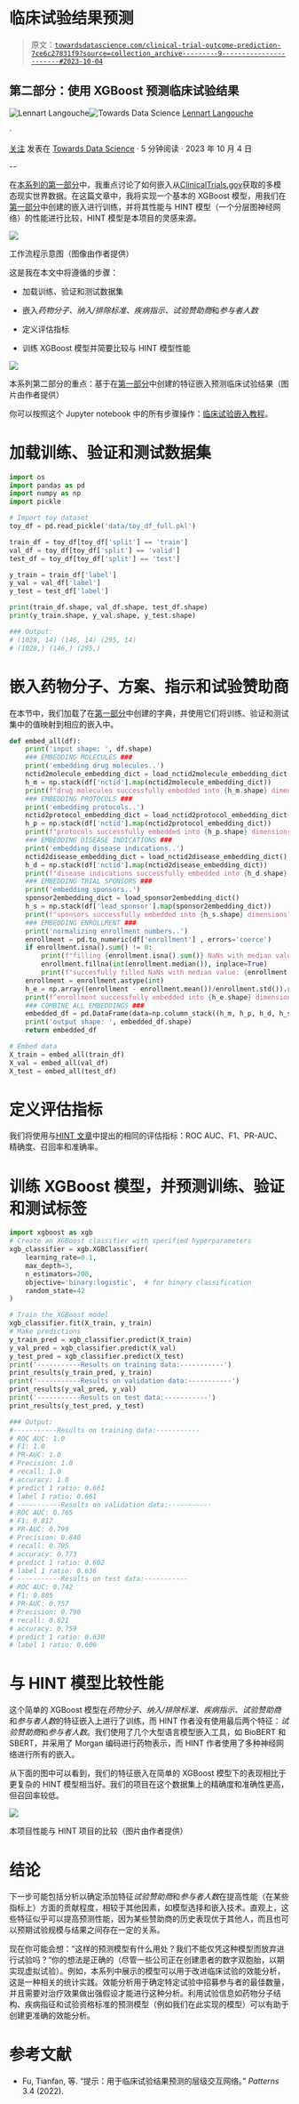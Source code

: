 # 临床试验结果预测

> 原文：[`towardsdatascience.com/clinical-trial-outcome-prediction-7ce6c27831f9?source=collection_archive---------9-----------------------#2023-10-04`](https://towardsdatascience.com/clinical-trial-outcome-prediction-7ce6c27831f9?source=collection_archive---------9-----------------------#2023-10-04)

## 第二部分：使用 XGBoost 预测临床试验结果

[](https://medium.com/@lenlan?source=post_page-----7ce6c27831f9--------------------------------)![Lennart Langouche](https://medium.com/@lenlan?source=post_page-----7ce6c27831f9--------------------------------)[](https://towardsdatascience.com/?source=post_page-----7ce6c27831f9--------------------------------)![Towards Data Science](https://towardsdatascience.com/?source=post_page-----7ce6c27831f9--------------------------------) [Lennart Langouche](https://medium.com/@lenlan?source=post_page-----7ce6c27831f9--------------------------------)

·

[关注](https://medium.com/m/signin?actionUrl=https%3A%2F%2Fmedium.com%2F_%2Fsubscribe%2Fuser%2F4bee88ffae4&operation=register&redirect=https%3A%2F%2Ftowardsdatascience.com%2Fclinical-trial-outcome-prediction-7ce6c27831f9&user=Lennart+Langouche&userId=4bee88ffae4&source=post_page-4bee88ffae4----7ce6c27831f9---------------------post_header-----------) 发表在 [Towards Data Science](https://towardsdatascience.com/?source=post_page-----7ce6c27831f9--------------------------------) · 5 分钟阅读 · 2023 年 10 月 4 日 [](https://medium.com/m/signin?actionUrl=https%3A%2F%2Fmedium.com%2F_%2Fvote%2Ftowards-data-science%2F7ce6c27831f9&operation=register&redirect=https%3A%2F%2Ftowardsdatascience.com%2Fclinical-trial-outcome-prediction-7ce6c27831f9&user=Lennart+Langouche&userId=4bee88ffae4&source=-----7ce6c27831f9---------------------clap_footer-----------)

--

[](https://medium.com/m/signin?actionUrl=https%3A%2F%2Fmedium.com%2F_%2Fbookmark%2Fp%2F7ce6c27831f9&operation=register&redirect=https%3A%2F%2Ftowardsdatascience.com%2Fclinical-trial-outcome-prediction-7ce6c27831f9&source=-----7ce6c27831f9---------------------bookmark_footer-----------)

在[本系列的第一部分](https://medium.com/@lennart.langouche/clinical-trial-outcome-prediction-a4c6d279fd42)中，我重点讨论了如何嵌入从[ClinicalTrials.gov](http://clinicaltrials.gov)获取的多模态现实世界数据。在这篇文章中，我将实现一个基本的 XGBoost 模型，用我们在[第一部分](https://medium.com/@lennart.langouche/clinical-trial-outcome-prediction-a4c6d279fd42)中创建的嵌入进行训练，并将其性能与 HINT 模型（一个分层图神经网络）的性能进行比较，HINT 模型是本项目的灵感来源。

![](img/3562ccfd368279055d7b53f61345d436.png)

工作流程示意图（图像由作者提供）

这是我在本文中将遵循的步骤：

+   加载训练、验证和测试数据集

+   嵌入*药物分子、纳入/排除标准、疾病指示、试验赞助商*和*参与者人数*

+   定义评估指标

+   训练 XGBoost 模型并简要比较与 HINT 模型性能

![](img/f95a6a52f07b976351970569dbb08655.png)

本系列第二部分的重点：基于在[第一部分](https://medium.com/@lennart.langouche/clinical-trial-outcome-prediction-a4c6d279fd42)中创建的特征嵌入预测临床试验结果（图片由作者提供）

你可以按照这个 Jupyter notebook 中的所有步骤操作：[临床试验嵌入教程](https://github.com/lenlan/clinical-trial-prediction/blob/main/predict_clinical_trial_outcome_using_XGBoost.ipynb)。

# 加载训练、验证和测试数据集

```py
import os
import pandas as pd
import numpy as np
import pickle

# Import toy dataset
toy_df = pd.read_pickle('data/toy_df_full.pkl')

train_df = toy_df[toy_df['split'] == 'train']
val_df = toy_df[toy_df['split'] == 'valid']
test_df = toy_df[toy_df['split'] == 'test']

y_train = train_df['label']
y_val = val_df['label']
y_test = test_df['label']

print(train_df.shape, val_df.shape, test_df.shape)
print(y_train.shape, y_val.shape, y_test.shape)

### Output:
# (1028, 14) (146, 14) (295, 14)
# (1028,) (146,) (295,)
```

# 嵌入药物分子、方案、指示和试验赞助商

在本节中，我们加载了在[第一部分](https://medium.com/@lennart.langouche/clinical-trial-outcome-prediction-a4c6d279fd42)中创建的字典，并使用它们将训练、验证和测试集中的值映射到相应的嵌入中。

```py
def embed_all(df):
    print('input shape: ', df.shape)
    ### EMBEDDING MOLECULES ###
    print('embedding drug molecules..')
    nctid2molecule_embedding_dict = load_nctid2molecule_embedding_dict()
    h_m = np.stack(df['nctid'].map(nctid2molecule_embedding_dict)) 
    print(f"drug molecules successfully embedded into {h_m.shape} dimensions")
    ### EMBEDDING PROTOCOLS ###
    print('embedding protocols..')
    nctid2protocol_embedding_dict = load_nctid2protocol_embedding_dict()
    h_p = np.stack(df['nctid'].map(nctid2protocol_embedding_dict))
    print(f"protocols successfully embedded into {h_p.shape} dimensions")
    ### EMBEDDING DISEASE INDICATIONS ###
    print('embedding disease indications..')
    nctid2disease_embedding_dict = load_nctid2disease_embedding_dict()
    h_d = np.stack(df['nctid'].map(nctid2disease_embedding_dict))
    print(f"disease indications successfully embedded into {h_d.shape} dimensions")
    ### EMBEDDING TRIAL SPONSORS ###
    print('embedding sponsors..')
    sponsor2embedding_dict = load_sponsor2embedding_dict()
    h_s = np.stack(df['lead_sponsor'].map(sponsor2embedding_dict))
    print(f"sponsors successfully embedded into {h_s.shape} dimensions")
    ### EMBEDDING ENROLLMENT ###
    print('normalizing enrollment numbers..')
    enrollment = pd.to_numeric(df['enrollment'] , errors='coerce')
    if enrollment.isna().sum() != 0:
        print(f"filling {enrollment.isna().sum()} NaNs with median value")
        enrollment.fillna(int(enrollment.median()), inplace=True)
        print(f"succesfully filled NaNs with median value: {enrollment.isna().sum()} NaNs left")
    enrollment = enrollment.astype(int)
    h_e = np.array((enrollment - enrollment.mean())/enrollment.std()).reshape(len(df),-1)
    print(f"enrollment successfully embedded into {h_e.shape} dimensions")
    ### COMBINE ALL EMBEDDINGS ###
    embedded_df = pd.DataFrame(data=np.column_stack((h_m, h_p, h_d, h_s, h_e)))
    print('output shape: ', embedded_df.shape)
    return embedded_df

# Embed data
X_train = embed_all(train_df)
X_val = embed_all(val_df)
X_test = embed_all(test_df)
```

# 定义评估指标

我们将使用与[HINT 文章](https://doi.org/10.1016/j.patter.2022.100445)中提出的相同的评估指标：ROC AUC、F1、PR-AUC、精确度、召回率和准确率。

# 训练 XGBoost 模型，并预测训练、验证和测试标签

```py
import xgboost as xgb
# Create an XGBoost classifier with specified hyperparameters
xgb_classifier = xgb.XGBClassifier(
    learning_rate=0.1,
    max_depth=3,
    n_estimators=200,
    objective='binary:logistic',  # for binary classification
    random_state=42
)

# Train the XGBoost model
xgb_classifier.fit(X_train, y_train)
# Make predictions
y_train_pred = xgb_classifier.predict(X_train)
y_val_pred = xgb_classifier.predict(X_val)
y_test_pred = xgb_classifier.predict(X_test)
print('-----------Results on training data:-----------')
print_results(y_train_pred, y_train)
print('-----------Results on validation data:-----------')
print_results(y_val_pred, y_val)
print('-----------Results on test data:-----------')
print_results(y_test_pred, y_test)

### Output:
#-----------Results on training data:-----------
# ROC AUC: 1.0
# F1: 1.0
# PR-AUC: 1.0
# Precision: 1.0
# recall: 1.0
# accuracy: 1.0
# predict 1 ratio: 0.661
# label 1 ratio: 0.661
# -----------Results on validation data:-----------
# ROC AUC: 0.765
# F1: 0.817
# PR-AUC: 0.799
# Precision: 0.840
# recall: 0.795
# accuracy: 0.773
# predict 1 ratio: 0.602
# label 1 ratio: 0.636
# -----------Results on test data:-----------
# ROC AUC: 0.742
# F1: 0.805
# PR-AUC: 0.757
# Precision: 0.790
# recall: 0.821
# accuracy: 0.759
# predict 1 ratio: 0.630
# label 1 ratio: 0.606
```

# 与 HINT 模型比较性能

这个简单的 XGBoost 模型在*药物分子、纳入/排除标准、疾病指示、试验赞助商*和*参与者人数*的特征嵌入上进行了训练，而 HINT 作者没有使用最后两个特征：*试验赞助商*和*参与者人数*。我们使用了几个大型语言模型嵌入工具，如 BioBERT 和 SBERT，并采用了 Morgan 编码进行药物表示，而 HINT 作者使用了多种神经网络进行所有的嵌入。

从下面的图中可以看到，我们的特征嵌入在简单的 XGBoost 模型下的表现相比于更复杂的 HINT 模型相当好。我们的项目在这个数据集上的精确度和准确性更高，但召回率较低。

![](img/71d338ef8e870b08ccb41d018045cbe7.png)

本项目性能与 HINT 项目的比较（图片由作者提供）

# 结论

下一步可能包括分析以确定添加特征*试验赞助商*和*参与者人数*在提高性能（在某些指标上）方面的贡献程度，相较于其他因素，如模型选择和嵌入技术。直观上，这些特征似乎可以提高预测性能，因为某些赞助商的历史表现优于其他人，而且也可以预期试验规模与结果之间存在一定的关系。

现在你可能会想：“这样的预测模型有什么用处？我们不能仅凭这种模型而放弃进行试验吗？”你的想法是正确的（尽管一些公司正在创建患者的数字双胞胎，以期实现虚拟试验）。例如，本系列中展示的模型可以用于改进临床试验的效能分析，这是一种相关的统计实践。效能分析用于确定特定试验中招募参与者的最佳数量，并且需要对治疗效果做出强假设才能进行这种分析。利用试验信息如药物分子结构、疾病指征和试验资格标准的预测模型（例如我们在此实现的模型）可以有助于创建更准确的效能分析。

# 参考文献

+   Fu, Tianfan, 等. “提示：用于临床试验结果预测的层级交互网络。” *Patterns* 3.4 (2022).
